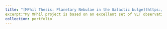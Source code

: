 ```yaml
---
title: "[MPhil Thesis: Planetary Nebulae in the Galactic bulge](https://sytan177.github.io/docs/HKU_Master_Thesis___TAN__Shuyu-Final.pdf)"
excerpt:"My MPhil project is based on an excellent set of VLT observations of 136 planetary nebulae (PNe) located in the Galactic bulge. These observations include PNe with catalogued angular sizes ranging from 2 to 10 arcseconds. The figure below illustrates their distribution across the Galaxy, with objects that have been imaged by _HST_ marked by orange scatter. <br/><img src='/images/obs_dist.png'>"
collection: portfolio
---
```

